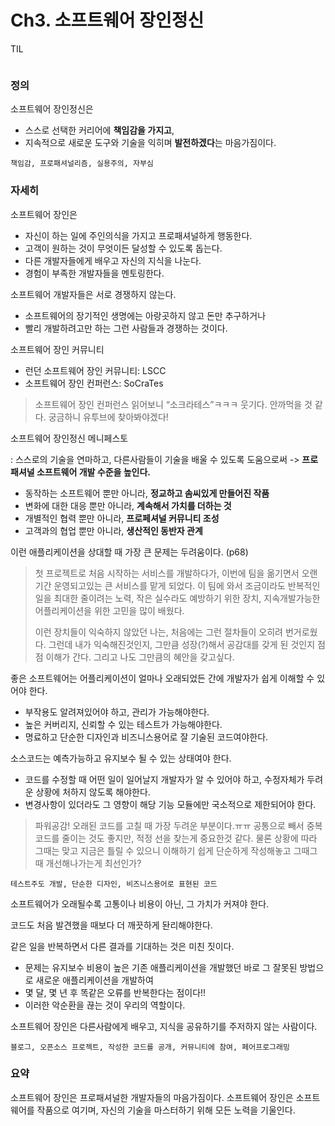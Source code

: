 # Ch3. 소프트웨어 장인정신

TIL

```
```

### 정의

소프트웨어 장인정신은

- 스스로 선택한 커리어에 **책임감을 가지고**, 
- 지속적으로 새로운 도구와 기술을 익히며 **발전하겠다**는 마음가짐이다.

```
책임감, 프로패셔널리즘, 실용주의, 자부심
```

### 자세히 

소프트웨어 장인은

- 자신이 하는 일에 주인의식을 가지고 프로패셔널하게 행동한다.
- 고객이 원하는 것이 무엇이든 달성할 수 있도록 돕는다.
- 다른 개발자들에게 배우고 자신의 지식을 나눈다.
- 경험이 부족한 개발자들을 멘토링한다.

소프트웨어 개발자들은 서로 경쟁하지 않는다.

- 소프트웨어의 장기적인 생명에는 아랑곳하지 않고 돈만 추구하거나
- 빨리 개발하려고만 하는 그런 사람들과 경쟁하는 것이다.

소프트웨어 장인 커뮤니티

-  런던 소프트웨어 장인 커뮤니티: LSCC
- 소프트웨어 장인 컨퍼런스: SoCraTes

> 소프트웨어 장인 컨퍼런스 읽어보니 “소크라테스”ㅋㅋㅋ 웃기다. 안까먹을 것 같다.
> 궁금하니 유투브에 찾아봐야겠다!

소프트웨어 장인정신 메니페스토

: 스스로의 기술을 연마하고, 다른사람들이 기술을 배울 수 있도록 도움으로써 -> **프로패셔널 소프트웨어 개발 수준을 높인다.**
  
- 동작하는 소프트웨어 뿐만 아니라, **정교하고 솜씨있게 만들어진 작품**
- 변화에 대한 대응 뿐만 아니라, **계속해서 가치를 더하는 것**
- 개별적인 협력 뿐만 아니라, **프로페셔널 커뮤니티 조성**
- 고객과의 협업 뿐만 아니라, **생산적인 동반자 관계**

이런 애플리케이션을 상대할 때 가장 큰 문제는 두려움이다. (p68)

> 첫 프로젝트로 처음 시작하는 서비스를 개발하다가, 이번에 팀을 옮기면서 오랜 기간 운영되고있는 큰 서비스를 맡게 되었다.
> 이 팀에 와서 조금이라도 반복적인 일을 최대한 줄이려는 노력, 작은 실수라도 예방하기 위한 장치, 지속개발가능한 어플리케이션을 위한 고민을 많이 배웠다. 
> 
> 이런 장치들이 익숙하지 않았던 나는, 처음에는 그런 절차들이 오히려 번거로웠다. 그런데 내가 익숙해진것인지, 그만큼 성장(?)해서 공감대를 갖게 된 것인지 점점 이해가 간다. 그리고 나도 그만큼의 혜안을 갖고싶다.

좋은 소프트웨어는 어플리케이션이 얼마나 오래되었든 간에 개발자가 쉽게 이해할 수 있어야 한다.

- 부작용도 알려져있어야 하고, 관리가 가능해야한다.
- 높은 커버리지, 신뢰할 수 있는 테스트가 가능해야한다.
- 명료하고 단순한 디자인과 비즈니스용어로 잘 기술된 코드여야한다.

소스코드는 예측가능하고 유지보수 될 수 있는 상태여야 한다.

- 코드를 수정할 때 어떤 일이 일어날지 개발자가 알 수 있어야 하고, 수정자체가 두려운 상황에 처하지 않도록 해야한다.
- 변경사항이 있더라도 그 영향이 해당 기능 모듈에만 국소적으로 제한되어야 한다.

> 파워공감! 오래된 코드를 고칠 때 가장 두려운 부분이다.ㅠㅠ 공통으로 빼서 중복코드를 줄이는 것도 좋지만, 적정 선을 찾는게 중요한것 같다. 물론 상황에 따라 그때는 맞고 지금은 틀릴 수 있으니 이해하기 쉽게 단순하게 작성해놓고 그때그때 개선해나가는게 최선인가?

```
테스트주도 개발, 단순한 디자인, 비즈니스용어로 표현된 코드
```

소프트웨어가 오래될수록 고통이나 비용이 아닌, 그 가치가 커져야 한다.

코드도 처음 발견했을 때보다 더 깨끗하게 돤리해야한다.

같은 일을 반복하면서 다른 결과를 기대하는 것은 미친 짓이다.

- 문제는 유지보수 비용이 높은 기존 애플리케이션을 개발했던 바로 그 잘못된 방법으로 새로운 애플리케이션을 개발하여
- 몇 달, 몇 년 후 똑같은 오류를 반복한다는 점이다!!
- 이러한 악순환을 끊는 것이 우리의 역할이다.

소프트웨어 장인은 다른사람에게 배우고, 지식을 공유하기를 주저하지 않는 사람이다.

```
블로그, 오픈소스 프로젝트, 작성한 코드를 공개, 커뮤니티에 참여, 페어프로그래밍
```

### 요약

소프트웨어 장인은 프로패셔널한 개발자들의 마음가짐이다. 소프트웨어 장인은 소프트웨어를 작품으로 여기며, 자신의 기술을 마스터하기 위해 모든 노력을 기울인다.
